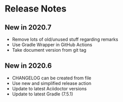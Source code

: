 # Release Notes
## New in 2020.7
- Remove lots of old/unused stuff regarding remarks
- Use Gradle Wrapper in GitHub Actions
- Take document version from git tag

## New in 2020.6

- CHANGELOG can be created from file
- Use new and simplified release action
- Update to latest Aciidoctor versions
- Update to latest Gradle (7.5.1)
